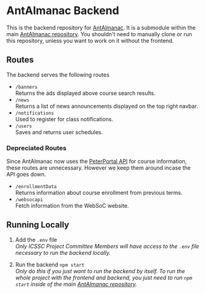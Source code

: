 # AntAlmanac Backend

This is the backend repository for [AntAlmanac](https://antalmanac.com).
It is a submodule within the main [AntAlmanac repository](https://github.com/icssc-projects/AntAlmanac). You shouldn't need to manually clone or run this repository, unless you want to work on it without the frontend.

## Routes

The backend serves the following routes

- `/banners`  
  Returns the ads displayed above course search results.
- `/news`  
  Returns a list of news announcements displayed on the top right navbar.
- `/notifications`  
  Used to register for class notifications.
- `/users`  
  Saves and returns user schedules.

### Depreciated Routes

Since AntAlmanac now uses the [PeterPortal API](https://api.peterportal.org) for course information, these routes are unnecessary. However we keep them around incase the API goes down.

- `/enrollmentData`  
  Returns information about course enrollment from previous terms.
- `/websocapi`  
  Fetch information from the WebSoC website.

## Running Locally

1. Add the `.env` file  
   _Only ICSSC Project Committee Members will have access to the `.env` file necessary to run the backend locally._

2. Run the backend
   `npm start`  
   _Only do this if you just want to run the backend by itself. To run the whole project with the frontend and backend, you just need to run `npm start` inside of the main [AntAlmanac repository](https://github.com/icssc-projects/AntAlmanac)._
